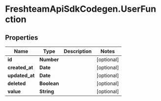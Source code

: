 # FreshteamApiSdkCodegen.UserFunction

## Properties

| Name           | Type        | Description | Notes      |
| -------------- | ----------- | ----------- | ---------- |
| **id**         | **Number**  |             | [optional] |
| **created_at** | **Date**    |             | [optional] |
| **updated_at** | **Date**    |             | [optional] |
| **deleted**    | **Boolean** |             | [optional] |
| **value**      | **String**  |             | [optional] |
